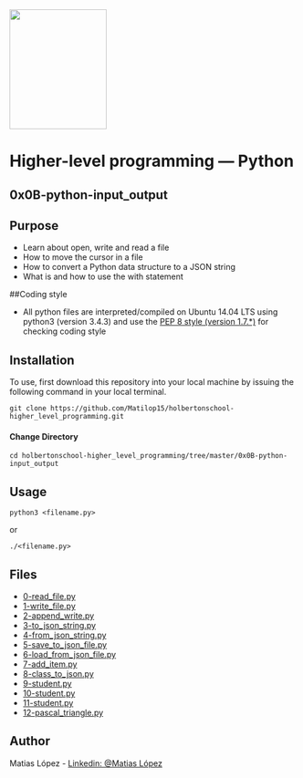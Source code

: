 <img src="https://blog.holbertonschool.com/wp-content/uploads/2020/04/unnamed-2.png" width="170" height="210">

# Higher-level programming ― Python
## 0x0B-python-input_output

## Purpose

- Learn about open, write and read a file
- How to move the cursor in a file
- How to convert a Python data structure to a JSON string
- What is and how to use the with statement

##Coding style
- All python files are interpreted/compiled on Ubuntu 14.04 LTS using python3 (version 3.4.3) and use the [PEP 8 style (version 1.7.*)](https://github.com/PyC\QA/pycodestyle) for checking coding style

## Installation
To use, first download  this repository into your local machine by issuing the following command in your local terminal. 
```
git clone https://github.com/Matilop15/holbertonschool-higher_level_programming.git
```

#### Change Directory
```
cd holbertonschool-higher_level_programming/tree/master/0x0B-python-input_output
```

## Usage
```
python3 <filename.py>
```
or
```
./<filename.py>
```

## Files

- [0-read_file.py](https://github.com/Matilop15/holbertonschool-higher_level_programming/blob/master/0x0B-python-input_output/0-read_file.py)
- [1-write_file.py](https://github.com/Matilop15/holbertonschool-higher_level_programming/blob/master/0x0B-python-input_output/1-write_file.py)
- [2-append_write.py](https://github.com/Matilop15/holbertonschool-higher_level_programming/blob/master/0x0B-python-input_output/2-append_write.py])
- [3-to_json_string.py](https://github.com/Matilop15/holbertonschool-higher_level_programming/blob/master/0x0B-python-input_output/3-to_json_string.py)
- [4-from_json_string.py](https://github.com/Matilop15/holbertonschool-higher_level_programming/blob/master/0x0B-python-input_output/4-from_json_string.py)
- [5-save_to_json_file.py](https://github.com/Matilop15/holbertonschool-higher_level_programming/blob/master/0x0B-python-input_output/5-save_to_json_file.py)
- [6-load_from_json_file.py](https://github.com/Matilop15/holbertonschool-higher_level_programming/blob/master/0x0B-python-input_output/6-load_from_json_file.py)
- [7-add_item.py](https://github.com/Matilop15/holbertonschool-higher_level_programming/blob/master/0x0B-python-input_output/7-add_item.py)
- [8-class_to_json.py](https://github.com/Matilop15/holbertonschool-higher_level_programming/blob/master/0x0B-python-input_output/8-class_to_json.py)
- [9-student.py](https://github.com/Matilop15/holbertonschool-higher_level_programming/blob/master/0x0B-python-input_output/9-student.py)
- [10-student.py](https://github.com/Matilop15/holbertonschool-higher_level_programming/blob/master/0x0B-python-input_output/10-student.py)
- [11-student.py](https://github.com/Matilop15/holbertonschool-higher_level_programming/blob/master/0x0B-python-input_output/11-student.py)
- [12-pascal_triangle.py](https://github.com/Matilop15/holbertonschool-higher_level_programming/blob/master/0x0B-python-input_output/12-pascal_triangle.py)


## Author
Matias López - [Linkedin: @Matias López](https://uy.linkedin.com/in/matias-l%C3%B3pez-777796194?trk=people-guest_people_search-card)

